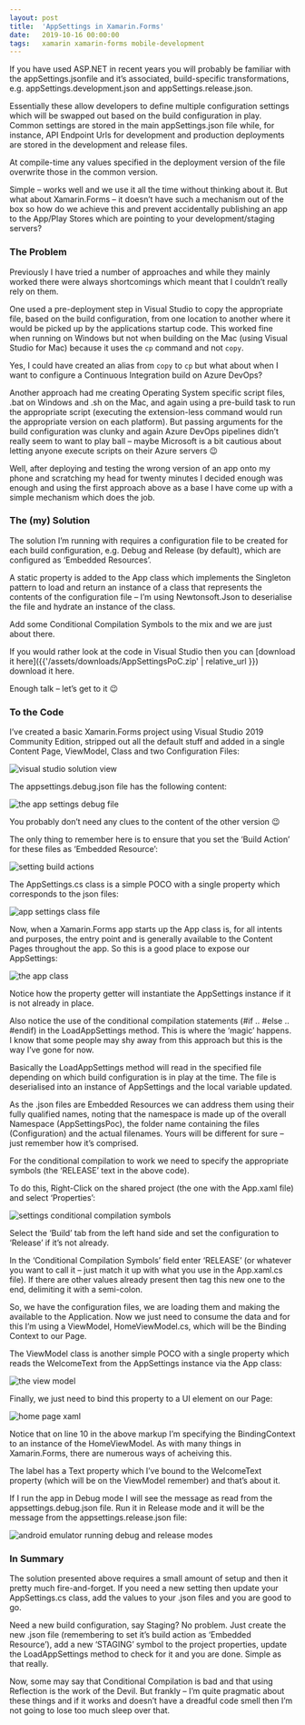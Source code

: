 ```yaml
---
layout: post
title:  'AppSettings in Xamarin.Forms'
date:   2019-10-16 00:00:00
tags:   xamarin xamarin-forms mobile-development
---
```

If you have used ASP.NET in recent years you will probably be familiar with the appSettings.jsonfile and it’s associated, build-specific transformations, e.g. appSettings.development.json and appSettings.release.json.

Essentially these allow developers to define multiple configuration settings which will be swapped out based on the build configuration in play. Common settings are stored in the main appSettings.json file while, for instance, API Endpoint Urls for development and production deployments are stored in the development and release files.

At compile-time any values specified in the deployment version of the file overwrite those in the common version.

Simple – works well and we use it all the time without thinking about it. But what about Xamarin.Forms – it doesn’t have such a mechanism out of the box so how do we achieve this and prevent accidentally publishing an app to the App/Play Stores which are pointing to your development/staging servers?
<!--more-->
### The Problem

Previously I have tried a number of approaches and while they mainly worked there were always shortcomings which meant that I couldn’t really rely on them.

One used a pre-deployment step in Visual Studio to copy the appropriate file, based on the build configuration, from one location to another where it would be picked up by the applications startup code. This worked fine when running on Windows but not when building on the Mac (using Visual Studio for Mac) because it uses the `cp` command and not `copy`.

Yes, I could have created an alias from `copy` to `cp` but what about when I want to configure a Continuous Integration build on Azure DevOps?

Another approach had me creating Operating System specific script files, .bat on Windows and .sh on the Mac, and again using a pre-build task to run the appropriate script (executing the extension-less command would run the appropriate version on each platform). But passing arguments for the build configuration was clunky and again Azure DevOps pipelines didn’t really seem to want to play ball – maybe Microsoft is a bit cautious about letting anyone execute scripts on their Azure servers 😉

Well, after deploying and testing the wrong version of an app onto my phone and scratching my head for twenty minutes I decided enough was enough and using the first approach above as a base I have come up with a simple mechanism which does the job.

### The (my) Solution

The solution I’m running with requires a configuration file to be created for each build configuration, e.g. Debug and Release (by default), which are configured as ‘Embedded Resources’.

A static property is added to the App class which implements the Singleton pattern to load and return an instance of a class that represents the contents of the configuration file – I’m using Newtonsoft.Json to deserialise the file and hydrate an instance of the class.

Add some Conditional Compilation Symbols to the mix and we are just about there.

If you would rather look at the code in Visual Studio then you can [download it here]({{'/assets/downloads/AppSettingsPoC.zip' | relative_url }}) download it here.

Enough talk – let’s get to it 😉

### To the Code

I’ve created a basic Xamarin.Forms project using Visual Studio 2019 Community Edition, stripped out all the default stuff and added in a single Content Page, ViewModel, Class and two Configuration Files:

![visual studio solution view](/assets/images/app-settings-1.png)

The appsettings.debug.json file has the following content:

![the app settings debug file](/assets/images/app-settings-2.png)

You probably don’t need any clues to the content of the other version 😉

The only thing to remember here is to ensure that you set the ‘Build Action’ for these files as ‘Embedded Resource’:

![setting build actions](/assets/images/app-settings-3.png)

The AppSettings.cs class is a simple POCO with a single property which corresponds to the json files:

![app settings class file](/assets/images/app-settings-4.png)

Now, when a Xamarin.Forms app starts up the App class is, for all intents and purposes, the entry point and is generally available to the Content Pages throughout the app. So this is a good place to expose our AppSettings:

![the app class](/assets/images/app-settings-5.png)

Notice how the property getter will instantiate the AppSettings instance if it is not already in place.

Also notice the use of the conditional compilation statements (#if .. #else .. #endif) in the LoadAppSettings method. This is where the ‘magic’ happens. I know that some people may shy away from this approach but this is the way I’ve gone for now.

Basically the LoadAppSettings method will read in the specified file depending on which build configuration is in play at the time. The file is deserialised into an instance of AppSettings and the local variable updated.

As the .json files are Embedded Resources we can address them using their fully qualified names, noting that the namespace is made up of the overall Namespace (AppSettingsPoc), the folder name containing the files (Configuration) and the actual filenames. Yours will be different for sure – just remember how it’s comprised.

For the conditional compilation to work we need to specify the appropriate symbols (the ‘RELEASE’ text in the above code).

To do this, Right-Click on the shared project (the one with the App.xaml file) and select ‘Properties’:

![settings conditional compilation symbols](/assets/images/app-settings-6.png)

Select the ‘Build’ tab from the left hand side and set the configuration to ‘Release’ if it’s not already.

In the ‘Conditional Compilation Symbols’ field enter ‘RELEASE’ (or whatever you want to call it – just match it up with what you use in the App.xaml.cs file). If there are other values already present then tag this new one to the end, delimiting it with a semi-colon.

So, we have the configuration files, we are loading them and making the available to the Application. Now we just need to consume the data and for this I’m using a ViewModel, HomeViewModel.cs, which will be the Binding Context to our Page.

The ViewModel class is another simple POCO with a single property which reads the WelcomeText from the AppSettings instance via the App class:

![the view model](/assets/images/app-settings-7.png)

Finally, we just need to bind this property to a UI element on our Page:

![home page xaml](/assets/images/app-settings-8.png)

Notice that on line 10 in the above markup I’m specifying the BindingContext to an instance of the HomeViewModel. As with many things in Xamarin.Forms, there are numerous ways of acheiving this.

The label has a Text property which I’ve bound to the WelcomeText property (which will be on the ViewModel remember) and that’s about it.

If I run the app in Debug mode I will see the message as read from the appsettings.debug.json file. Run it in Release mode and it will be the message from the appsettings.release.json file:

![android emulator running debug and release modes](/assets/images/app-settings-9.png)

### In Summary

The solution presented above requires a small amount of setup and then it pretty much fire-and-forget. If you need a new setting then update your AppSettings.cs class, add the values to your .json files and you are good to go.

Need a new build configuration, say Staging? No problem. Just create the new .json file (remembering to set it’s build action as ‘Embedded Resource’), add a new ‘STAGING’ symbol to the project properties, update the LoadAppSettings method to check for it and you are done. Simple as that really.

Now, some may say that Conditional Compilation is bad and that using Reflection is the work of the Devil. But frankly – I’m quite pragmatic about these things and if it works and doesn’t have a dreadful code smell then I’m not going to lose too much sleep over that.